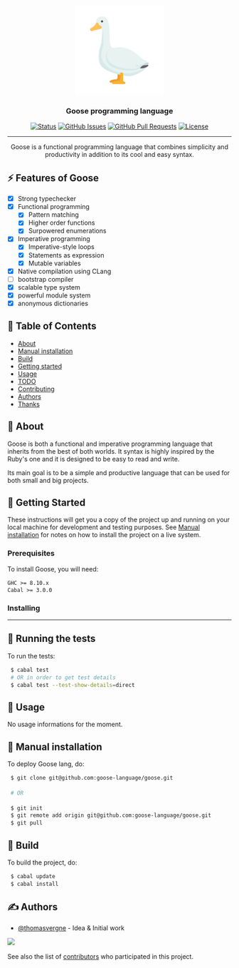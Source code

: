 <p align="center">
  <a href="" rel="noopener">
 <img width=200px height=200px src="assets/icon.png" alt="Project logo"></a>
</p>

<h3 align="center">Goose programming language</h3>

<div align="center">

[![Status](https://img.shields.io/badge/status-active-success.svg)]()
[![GitHub Issues](https://img.shields.io/github/issues/goose-language/goose.svg)](https://github.com/goose-language/goose/issues)
[![GitHub Pull Requests](https://img.shields.io/github/issues-pr/goose-language/goose.svg)](https://github.com/goose-language/goose/pulls)
[![License](https://img.shields.io/badge/license-Creative%20commons-blue.svg)](/LICENSE)
 
</div>

---

<p align="center"> 
    Goose is a functional programming language that combines simplicity and productivity in addition to its cool and easy syntax.
    <br> 
</p>

## ⚡️ Features of Goose
 - [x] Strong typechecker
 - [x] Functional programming
    - [x] Pattern matching
    - [x] Higher order functions
    - [x] Surpowered enumerations
 - [x] Imperative programming
    - [x] Imperative-style loops
    - [x] Statements as expression
    - [x] Mutable variables
 - [x] Native compilation using CLang
 - [ ] bootstrap compiler
 - [x] scalable type system 
 - [x] powerful module system
 - [x] anonymous dictionaries

## 📝 Table of Contents

-   [About](#about)
-   [Manual installation](#manual)
-   [Build](#build)
-   [Getting started](./GUIDE.md)
-   [Usage](#usage)
-   [TODO](./TODO.md)
-   [Contributing](./CONTRIBUTING.md)
-   [Authors](#authors)
-   [Thanks](#thanks)

## 🧐 About <a name = "about"></a>

Goose is both a functional and imperative programming language that inherits from the best of both worlds. It syntax is highly inspired by the Ruby's one and it is designed to be easy to read and write.

Its main goal is to be a simple and productive language that can be used for both small and big projects.

## 🏁 Getting Started <a name = "getting_started"></a>

These instructions will get you a copy of the project up and running on your
local machine for development and testing purposes. See
[Manual installation](#manual) for notes on how to install the project on a live
system.

### Prerequisites

To install Goose, you will need:

```
GHC >= 8.10.x
Cabal >= 3.0.0
```

### Installing

---

## 🔧 Running the tests <a name = "tests"></a>

To run the tests:

```bash
 $ cabal test
 # OR in order to get test details
 $ cabal test --test-show-details=direct
```

<!-- ### And coding style tests

The linter is present in order to allow anyone to be able to contribute while
being in the main coherence of the code.

```
 deno lint
``` -->

## 🎈 Usage <a name="usage"></a>

No usage informations for the moment.

## 🚀 Manual installation <a name = "manual"></a>

To deploy Goose lang, do:

```bash
 $ git clone git@github.com:goose-language/goose.git

 # OR

 $ git init
 $ git remote add origin git@github.com:goose-language/goose.git
 $ git pull

```

## 🚀 Build <a name = "build"></a>

To build the project, do:

```bash
 $ cabal update
 $ cabal install
```
## ✍️ Authors <a name = "authors"></a>

-   [@thomasvergne](https://github.com/thomasvergne) - Idea & Initial work

<a href="https://github.com/goose-language/goose/graphs/contributors">
  <img src="https://contributors-img.web.app/image?repo=goose-language/goose" />
</a>

See also the list of
[contributors](https://github.com/goose-language/goose/contributors) who
participated in this project.